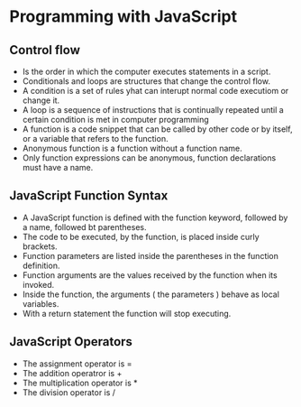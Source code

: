 # Programming with JavaScript

## Control flow
- Is the order in which the computer executes statements in a script.
- Conditionals and loops are structures that change the control flow.
- A condition is a set of rules yhat can interupt normal code executiom or change it.
- A loop is a sequence of instructions that is continually repeated until a certain condition is met in computer programming
- A function is a code snippet that can be called by other code or by itself, or a variable that refers to the function.
- Anonymous function is a function without a function name.
- Only function expressions can be anonymous, function declarations must have a name.

## JavaScript Function Syntax
- A JavaScript function is defined with the function keyword, followed by a name, followed bt parentheses.
- The code to be executed, by the function, is placed inside curly brackets.
- Function parameters are listed inside the parentheses in the function definition.
- Function arguments are the values received by the function when its invoked.
- Inside the function, the arguments ( the parameters ) behave as local variables.
- With a return statement the function will stop executing.

## JavaScript Operators
- The assignment operator is =
- The addition operatror is +
- The multiplication operator is *
- The division operator is /
